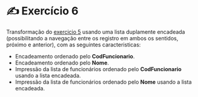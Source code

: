 # ✍️ Exercício 6
Transformação do [exercicio 5](https://github.com/juliakonflanz/TreinamentoScadi/tree/main/Ex5_InfoFuncionarios) usando uma lista duplamente encadeada (possibilitando a navegação entre os registro em ambos os sentidos, próximo e anterior), com as seguintes caracteristicas:

- Encadeamento ordenado pelo **CodFuncionario**.
- Encadeamento ordenado pelo **Nome**.
- Impressão da lista de funcionários ordenado pelo **CodFuncionario** usando a lista encadeada.
- Impressão da lista de funcionários ordenado pelo **Nome** usando a lista encadeada.


